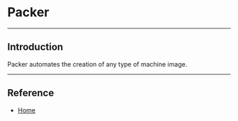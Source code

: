 # Packer

---

## Introduction

Packer automates the creation of any type of machine image.

---

## Reference

* [Home](https://www.packer.io/)

